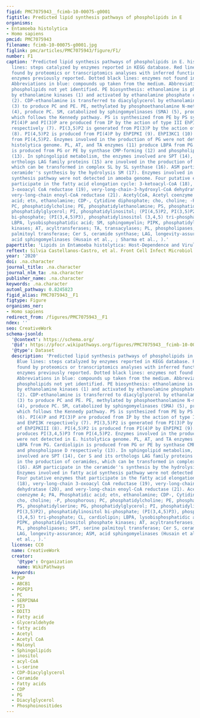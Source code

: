 ```yaml
---
figid: PMC7075943__fcimb-10-00075-g0001
figtitle: Predicted lipid synthesis pathways of phospholipids in E
organisms:
- Entamoeba histolytica
- Homo sapiens
pmcid: PMC7075943
filename: fcimb-10-00075-g0001.jpg
figlink: pmc/articles/PMC7075943/figure/F1/
number: F1
caption: 'Predicted lipid synthesis pathways of phospholipids in E. histolytica. Blue
  lines: steps catalyzed by enzymes reported in KEGG database. Red lines: enzymes
  found by proteomics or transcriptomics analyses with inferred function. Pink lines:
  enzymes previously reported. Dotted black lines: enzymes not found in genome database.
  Abbreviations in blue: compounds up taken from the medium. Abbreviations in green:
  phospholipids not yet identified. PE biosynthesis: ethanolamine is phosphorylated
  by ethanolamine kinases (1) and activated by ethanolamine phosphate cytidyl-transferase
  (2). CDP-ethanolamine is transferred to diacylglycerol by ethanolamine phosphotransferase
  (3) to produce PC and PE. PE, methylated by phosphoethanolamine N-methyltransferase
  (4), produce PC. SM, catabolized by sphingomyelinases (SMA) (5), produce phosphocholine,
  which follows the Kennedy pathway. PS is synthesized from PE by PS synthase 2 (6).
  PI(4)P and PI(3)P are produced from IP by the action of type III EhPI(4)K and EhPI3K
  respectively (7). PI(3,5)P2 is generated from PI(3)P by the action of EhPIPKIII
  (8). PI(4,5)P2 is produced from PI(4)P by EhPIPKI (9). EhPI3KC1 (10) produces PI(3,4,5)P3
  from PI(4,5)P2. Enzymes involved in the production of PG were not detected in E.
  histolytica genome. PL, AT, and TA enzymes (11) produce LBPA from PG. Cardiolipin
  is produced from PG or PE by synthase CMP-forming (12) and phospholipase D respectively
  (13). In sphingolipid metabolism, the enzymes involved are SPT (14), Cer S and its
  orthologs LAG family proteins (15) are involved in the production of ceramides,
  which can be transformed in complex SL by SL synthase (16). ASM participate in the
  ceramide''s synthesis by the hydrolysis SM (17). Enzymes involved in fatty acid
  synthesis pathway were not detected in amoeba genome. Four putative enzymes that
  participate in the fatty acid elongation cycle: 3-ketoacyl-CoA (18), very-long-chain
  3-oxoacyl CoA reductase (19), very-long-chain-3-hydroxyl-CoA dehydratase (20), and
  very-long-chain enoyl-CoA reductase (21). AcetylCoA, Acetyl coenzyme A; PA, Phosphatidic
  acid; etn, ethanolamine; CDP-, Cytidine diphosphate; cho, choline; -P, phosphorous;
  PC, phosphatidylcholine; PE, phosphatidylethanolamine; PS, phosphatidylserine; PG,
  phosphatidylglycerol; PI, phosphatidylinositol; (PI(4,5)P2, PI(3,5)P2), phosphatidylinositol
  bi-phosphate; (PI(3,4,5)P3), phosphatidylinositol (3,4,5) tri-phosphate; CL, cardiolipin;
  LBPA, lysobisphosphatidic acid; SM, sphingomyelin; PIPK, phosphatidylinositol phosphate
  kinases; AT, acyltransferases; TA, transacylases; PL, phospholipases; SPT, serine
  palmitoyl transferase; Cer S, ceramide synthase; LAG, longevity-assurance; ASM,
  acid sphingomyelinases (Husain et al., ; Sharma et al., ).'
papertitle: 'Lipids in Entamoeba histolytica: Host-Dependence and Virulence Factors.'
reftext: Silvia Castellanos-Castro, et al. Front Cell Infect Microbiol. 2020;10:75.
year: '2020'
doi: .na.character
journal_title: .na.character
journal_nlm_ta: .na.character
publisher_name: .na.character
keywords: .na.character
automl_pathway: 0.8245823
figid_alias: PMC7075943__F1
figtype: Figure
organisms_ner:
- Homo sapiens
redirect_from: /figures/PMC7075943__F1
ndex: ''
seo: CreativeWork
schema-jsonld:
  '@context': https://schema.org/
  '@id': https://pfocr.wikipathways.org/figures/PMC7075943__fcimb-10-00075-g0001.html
  '@type': Dataset
  description: 'Predicted lipid synthesis pathways of phospholipids in E. histolytica.
    Blue lines: steps catalyzed by enzymes reported in KEGG database. Red lines: enzymes
    found by proteomics or transcriptomics analyses with inferred function. Pink lines:
    enzymes previously reported. Dotted black lines: enzymes not found in genome database.
    Abbreviations in blue: compounds up taken from the medium. Abbreviations in green:
    phospholipids not yet identified. PE biosynthesis: ethanolamine is phosphorylated
    by ethanolamine kinases (1) and activated by ethanolamine phosphate cytidyl-transferase
    (2). CDP-ethanolamine is transferred to diacylglycerol by ethanolamine phosphotransferase
    (3) to produce PC and PE. PE, methylated by phosphoethanolamine N-methyltransferase
    (4), produce PC. SM, catabolized by sphingomyelinases (SMA) (5), produce phosphocholine,
    which follows the Kennedy pathway. PS is synthesized from PE by PS synthase 2
    (6). PI(4)P and PI(3)P are produced from IP by the action of type III EhPI(4)K
    and EhPI3K respectively (7). PI(3,5)P2 is generated from PI(3)P by the action
    of EhPIPKIII (8). PI(4,5)P2 is produced from PI(4)P by EhPIPKI (9). EhPI3KC1 (10)
    produces PI(3,4,5)P3 from PI(4,5)P2. Enzymes involved in the production of PG
    were not detected in E. histolytica genome. PL, AT, and TA enzymes (11) produce
    LBPA from PG. Cardiolipin is produced from PG or PE by synthase CMP-forming (12)
    and phospholipase D respectively (13). In sphingolipid metabolism, the enzymes
    involved are SPT (14), Cer S and its orthologs LAG family proteins (15) are involved
    in the production of ceramides, which can be transformed in complex SL by SL synthase
    (16). ASM participate in the ceramide''s synthesis by the hydrolysis SM (17).
    Enzymes involved in fatty acid synthesis pathway were not detected in amoeba genome.
    Four putative enzymes that participate in the fatty acid elongation cycle: 3-ketoacyl-CoA
    (18), very-long-chain 3-oxoacyl CoA reductase (19), very-long-chain-3-hydroxyl-CoA
    dehydratase (20), and very-long-chain enoyl-CoA reductase (21). AcetylCoA, Acetyl
    coenzyme A; PA, Phosphatidic acid; etn, ethanolamine; CDP-, Cytidine diphosphate;
    cho, choline; -P, phosphorous; PC, phosphatidylcholine; PE, phosphatidylethanolamine;
    PS, phosphatidylserine; PG, phosphatidylglycerol; PI, phosphatidylinositol; (PI(4,5)P2,
    PI(3,5)P2), phosphatidylinositol bi-phosphate; (PI(3,4,5)P3), phosphatidylinositol
    (3,4,5) tri-phosphate; CL, cardiolipin; LBPA, lysobisphosphatidic acid; SM, sphingomyelin;
    PIPK, phosphatidylinositol phosphate kinases; AT, acyltransferases; TA, transacylases;
    PL, phospholipases; SPT, serine palmitoyl transferase; Cer S, ceramide synthase;
    LAG, longevity-assurance; ASM, acid sphingomyelinases (Husain et al., ; Sharma
    et al., ).'
  license: CC0
  name: CreativeWork
  creator:
    '@type': Organization
    name: WikiPathways
  keywords:
  - PGP
  - ABCB1
  - PGPEP1
  - PC
  - SERPINA4
  - PI3
  - DDIT3
  - Fatty acid
  - Glyceraldehyde
  - fatty acids
  - Acetyl
  - Acetyl CoA
  - Malonyl
  - Sphingolipids
  - inositol
  - acyl-CoA
  - L-serine
  - CDP-Diacylglycerol
  - Ceramide
  - Fatty acids
  - CDP
  - PG
  - Diacylglycerol
  - Phosphoinositides
---
```

